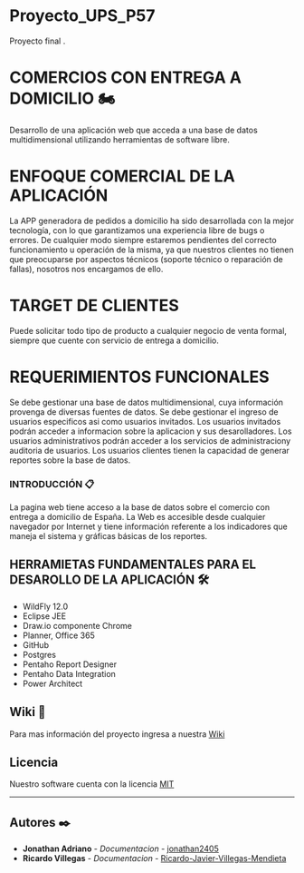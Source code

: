 # Proyecto_UPS_P57
Proyecto final .
# COMERCIOS CON ENTREGA A DOMICILIO 🏍️

Desarrollo de una aplicación web que acceda a una base de datos multidimensional utilizando herramientas de software libre.

# ENFOQUE COMERCIAL DE LA APLICACIÓN 
La APP generadora de pedidos a domicilio ha sido desarrollada con la mejor tecnología, con lo que garantizamos una experiencia libre de bugs o errores. De cualquier modo siempre estaremos pendientes del correcto funcionamiento u operación de la misma, ya que nuestros clientes no tienen que preocuparse por aspectos técnicos (soporte técnico o reparación de fallas), nosotros nos encargamos de ello.

# TARGET DE CLIENTES
Puede solicitar todo tipo de producto a cualquier negocio de venta formal, siempre que cuente con servicio de entrega a domicilio.

# REQUERIMIENTOS FUNCIONALES 
Se debe gestionar una base de datos multidimensional, cuya información provenga de diversas fuentes de datos. 
Se debe gestionar el ingreso de usuarios especificos asi como usuarios invitados.
Los usuarios invitados podrán acceder a informacion sobre la aplicacion y sus desarolladores.
Los usuarios administrativos podrán acceder a los servicios de administraciony auditoria de usuarios.
Los usuarios clientes tienen la capacidad de generar reportes sobre la base de datos.

### INTRODUCCIÓN 📋
La pagina web tiene acceso a la base de datos sobre el comercio con entrega a domicilio de España. La Web es accesible desde cualquier navegador por Internet y tiene información referente a los indicadores que maneja el sistema y gráficas básicas de los reportes.

## HERRAMIETAS FUNDAMENTALES PARA EL DESAROLLO DE LA APLICACIÓN 🛠️
* WildFly 12.0
* Eclipse JEE
* Draw.io componente Chrome
* Planner, Office 365
* GitHub
* Postgres
* Pentaho Report Designer
* Pentaho Data Integration
* Power Architect

## Wiki 📖
Para mas información del proyecto ingresa a nuestra [Wiki](https://github.com/Ricardo-Javier-Villegas-Mendieta/SOFTWARE-LIBRE/wiki)

## Licencia
Nuestro software cuenta con la licencia [MIT](https://es.wikipedia.org/wiki/Licencia_MIT#:~:text=La%20licencia%20MIT%20es%20una,%2C%20Massachusetts%20Institute%20of%20Technology)

***

## Autores ✒️

* **Jonathan Adriano** - *Documentacion* - [jonathan2405](https://github.com/jonathan2405)
* **Ricardo Villegas** - *Documentacion* - [Ricardo-Javier-Villegas-Mendieta](https://github.com/Ricardo-Javier-Villegas-Mendieta)

